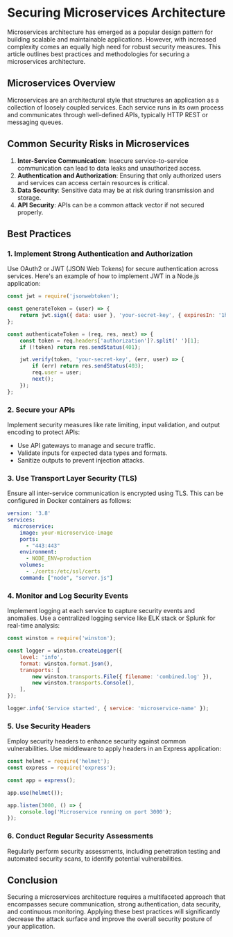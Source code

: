 # Securing Microservices Architecture

Microservices architecture has emerged as a popular design pattern for building scalable and maintainable applications. However, with increased complexity comes an equally high need for robust security measures. This article outlines best practices and methodologies for securing a microservices architecture.

## Microservices Overview

Microservices are an architectural style that structures an application as a collection of loosely coupled services. Each service runs in its own process and communicates through well-defined APIs, typically HTTP REST or messaging queues.

## Common Security Risks in Microservices

1. **Inter-Service Communication**: Insecure service-to-service communication can lead to data leaks and unauthorized access.
2. **Authentication and Authorization**: Ensuring that only authorized users and services can access certain resources is critical.
3. **Data Security**: Sensitive data may be at risk during transmission and storage.
4. **API Security**: APIs can be a common attack vector if not secured properly.

## Best Practices

### 1. Implement Strong Authentication and Authorization

Use OAuth2 or JWT (JSON Web Tokens) for secure authentication across services. Here's an example of how to implement JWT in a Node.js application:

```javascript
const jwt = require('jsonwebtoken');

const generateToken = (user) => {
    return jwt.sign({ data: user }, 'your-secret-key', { expiresIn: '1h' });
};

const authenticateToken = (req, res, next) => {
    const token = req.headers['authorization']?.split(' ')[1];
    if (!token) return res.sendStatus(401);

    jwt.verify(token, 'your-secret-key', (err, user) => {
        if (err) return res.sendStatus(403);
        req.user = user;
        next();
    });
};
```

### 2. Secure your APIs

Implement security measures like rate limiting, input validation, and output encoding to protect APIs:

- Use API gateways to manage and secure traffic.
- Validate inputs for expected data types and formats.
- Sanitize outputs to prevent injection attacks.

### 3. Use Transport Layer Security (TLS)

Ensure all inter-service communication is encrypted using TLS. This can be configured in Docker containers as follows:

```yaml
version: '3.8'
services:
  microservice:
    image: your-microservice-image
    ports:
      - "443:443"
    environment:
      - NODE_ENV=production
    volumes:
      - ./certs:/etc/ssl/certs
    command: ["node", "server.js"]
```

### 4. Monitor and Log Security Events

Implement logging at each service to capture security events and anomalies. Use a centralized logging service like ELK stack or Splunk for real-time analysis:

```javascript
const winston = require('winston');

const logger = winston.createLogger({
    level: 'info',
    format: winston.format.json(),
    transports: [
        new winston.transports.File({ filename: 'combined.log' }),
        new winston.transports.Console(),
    ],
});

logger.info('Service started', { service: 'microservice-name' });
```

### 5. Use Security Headers

Employ security headers to enhance security against common vulnerabilities. Use middleware to apply headers in an Express application:

```javascript
const helmet = require('helmet');
const express = require('express');

const app = express();

app.use(helmet());

app.listen(3000, () => {
    console.log('Microservice running on port 3000');
});
```

### 6. Conduct Regular Security Assessments

Regularly perform security assessments, including penetration testing and automated security scans, to identify potential vulnerabilities.

## Conclusion

Securing a microservices architecture requires a multifaceted approach that encompasses secure communication, strong authentication, data security, and continuous monitoring. Applying these best practices will significantly decrease the attack surface and improve the overall security posture of your application.
